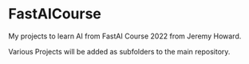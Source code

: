 # FastAICourse
My projects to learn AI from FastAI Course 2022 from Jeremy Howard.

Various Projects will be added as subfolders to the main repository.


